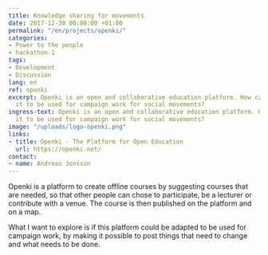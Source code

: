 ```yaml
---
title: Knowledge sharing for movements
date: 2017-12-30 00:00:00 +01:00
permalink: "/en/projects/openki/"
categories:
- Power to the people
- hackathon-1
tags:
- Development
- Discussion
lang: en
ref: openki
excerpt: Openki is an open and collaborative education platform. How can we develop
  it to be used for campaign work for social movements?
ingress-text: Openki is an open and collaborative education platform. How can we develop
  it to be used for campaign work for social movements?
image: "/uploads/logo-openki.png"
links:
- title: Openki - The Platform for Open Education
  url: https://openki.net/
contact:
- name: Andreas Jonsson
---
```


Openki is a platform to create offline courses by suggesting courses that are needed, so that other people can chose to participate, be a lecturer or contribute with a venue. The course is then published on the platform and on a map.

What I want to explore is if this platform could be adapted to be used for campaign work, by making it possible to post things that need to change and what needs to be done.
